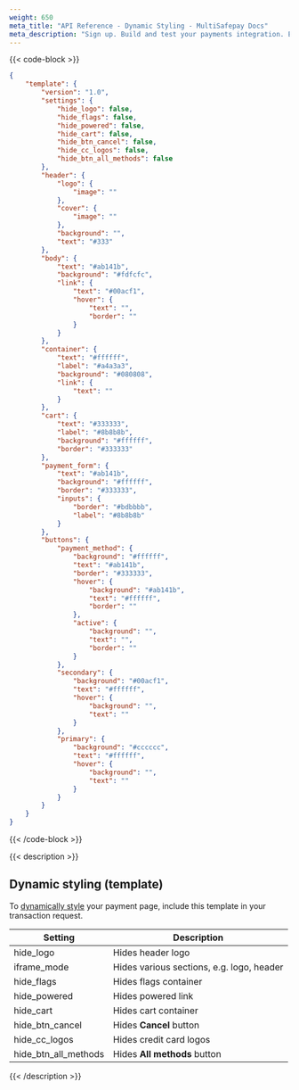 ```yaml
---
weight: 650
meta_title: "API Reference - Dynamic Styling - MultiSafepay Docs"
meta_description: "Sign up. Build and test your payments integration. Explore our products and services. Use our API Reference, SDKs, and wrappers. Get support."
---
```

{{< code-block >}}


```json
{
    "template": {
        "version": "1.0",
        "settings": {
            "hide_logo": false,
            "hide_flags": false,
            "hide_powered": false,
            "hide_cart": false,
            "hide_btn_cancel": false,
            "hide_cc_logos": false,
            "hide_btn_all_methods": false
        },
        "header": {
            "logo": {
                "image": ""
            },
            "cover": {
                "image": ""
            },
            "background": "",
            "text": "#333"
        },
        "body": {
            "text": "#ab141b",
            "background": "#fdfcfc",
            "link": {
                "text": "#00acf1",
                "hover": {
                    "text": "",
                    "border": ""
                }
            }
        },
        "container": {
            "text": "#ffffff",
            "label": "#a4a3a3",
            "background": "#080808",
            "link": {
                "text": ""
            }
        },
        "cart": {
            "text": "#333333",
            "label": "#8b8b8b",
            "background": "#ffffff",
            "border": "#333333"
        },
        "payment_form": {
            "text": "#ab141b",
            "background": "#ffffff",
            "border": "#333333",
            "inputs": {
                "border": "#bdbbbb",
                "label": "#8b8b8b"
            }
        },
        "buttons": {
            "payment_method": {
                "background": "#ffffff",
                "text": "#ab141b",
                "border": "#333333",
                "hover": {
                    "background": "#ab141b",
                    "text": "#ffffff",
                    "border": ""
                },
                "active": {
                    "background": "",
                    "text": "",
                    "border": ""
                }
            },
            "secondary": {
                "background": "#00acf1",
                "text": "#ffffff",
                "hover": {
                    "background": "",
                    "text": ""
                }
            },
            "primary": {
                "background": "#cccccc",
                "text": "#ffffff",
                "hover": {
                    "background": "",
                    "text": ""
                }
            }
        }
    }
}
```

{{< /code-block >}}

{{< description >}}

## Dynamic styling (template)

To [dynamically style]((/payments/checkout/payment-pages/dynamic-styling-payment-pages/)) your payment page, include this template in your transaction request.

| Setting                         | Description                  |
|-----------------------------------|-------------------------------|
| hide_logo                | Hides header logo                               | 
| iframe_mode                        | Hides various sections, e.g. logo, header                     |                 
| hide_flags                       | Hides flags container                       |                
| hide_powered                       | Hides powered link                     | 
| hide_cart                       | Hides cart container                   |               
| hide_btn_cancel                      | Hides **Cancel** button                   |               
| hide_cc_logos                        | Hides credit card logos                   |                
| hide_btn_all_methods                     | Hides **All methods** button               |                 

{{< /description >}}